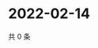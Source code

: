 # 2022-02-14

共 0 条

<!-- BEGIN WEIBO -->
<!-- 最后更新时间 Mon Feb 14 2022 08:41:33 GMT+0800 (China Standard Time) -->

<!-- END WEIBO -->

